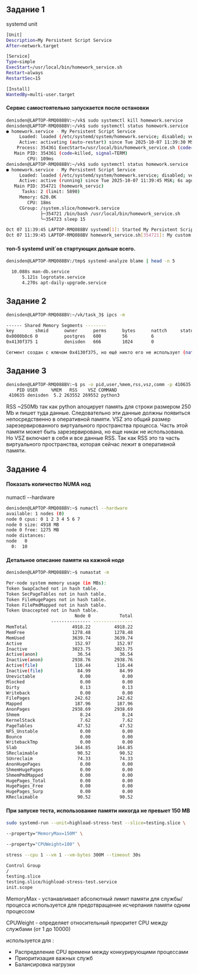 ## Задание 1
systemd unit 

```bash
[Unit]
Description=My Persistent Script Service
After=network.target

[Service]
Type=simple
ExecStart=/usr/local/bin/homework_service.sh
Restart=always
RestartSec=15

[Install]
WantedBy=multi-user.target                    
```

#### Сервис самостоятельно запускается после остановки

```bash
denisden@LAPTOP-RMQ088BV:~/vk$ sudo systemctl kill homework.service
denisden@LAPTOP-RMQ088BV:~/vk$ sudo systemctl status homework.service
● homework.service - My Persistent Script Service
     Loaded: loaded (/etc/systemd/system/homework.service; disabled; vendor preset: enabled)
     Active: activating (auto-restart) since Tue 2025-10-07 11:39:30 MSK; 3s ago
    Process: 354361 ExecStart=/usr/local/bin/homework_service.sh (code=killed, signal=TERM)
   Main PID: 354361 (code=killed, signal=TERM)
        CPU: 109ms
denisden@LAPTOP-RMQ088BV:~/vk$ sudo systemctl status homework.service
● homework.service - My Persistent Script Service
     Loaded: loaded (/etc/systemd/system/homework.service; disabled; vendor preset: enabled)
     Active: active (running) since Tue 2025-10-07 11:39:45 MSK; 6s ago
   Main PID: 354721 (homework_servic)
      Tasks: 2 (limit: 5890)
     Memory: 620.0K
        CPU: 18ms
     CGroup: /system.slice/homework.service
             ├─354721 /bin/bash /usr/local/bin/homework_service.sh
             └─354723 sleep 15

Oct 07 11:39:45 LAPTOP-RMQ088BV systemd[1]: Started My Persistent Script Service.
Oct 07 11:39:45 LAPTOP-RMQ088BV homework_service.sh[354721]: My custom service has started.
```
#### топ-5 systemd unit`ов стартующих дольше всего.

```bash
denisden@LAPTOP-RMQ088BV:/tmp$ systemd-analyze blame | head -n 5

  10.088s man-db.service
      5.121s logrotate.service
      4.270s apt-daily-upgrade.service
```


## Задание 2
```bash
denisden@LAPTOP-RMQ088BV:~/vk/task_3$ ipcs -m

------ Shared Memory Segments --------
key        shmid      owner      perms      bytes      nattch     status      
0x0000b0c6 0          postgres   600        56         6                       
0x4130f375 1          denisden   666        1024       0

Сегмент создан с ключом 0x4130f375, но ещё никто его не использует (nattch=0). Права разрешают писать и читать любому.
```

## Задание 3
```bash
denisden@LAPTOP-RMQ088BV:~$ ps -o pid,user,%mem,rss,vsz,comm -p 410635
    PID USER     %MEM   RSS    VSZ COMMAND
 410635 denisden  5.2 263552 269552 python3
```

RSS ~250Mb так как python алоцирует память для строки размером 250 Mb и пишет туда данные. Следовательно эти данные должны появиться непосредственно в оперативной памяти. VSZ это общий размер зарезервированного виртуального пространства процесса. Часть этой памяти может быть зарезервирована, но еще никак не использована. Но VSZ включает в себя и все данные RSS. Так как RSS это та часть виртуального пространства, которая сейчас лежит в оперативной памяти. 


## Задание 4
#### Показать количество NUMA нод

numactl --hardware

```bash
denisden@LAPTOP-RMQ088BV:~$ numactl --hardware
available: 1 nodes (0)
node 0 cpus: 0 1 2 3 4 5 6 7
node 0 size: 4918 MB
node 0 free: 1275 MB
node distances:
node   0
  0:  10
```

#### Детальное описание памяти на кажной ноде

```bash
denisden@LAPTOP-RMQ088BV:~$ numastat -m

Per-node system memory usage (in MBs):
Token SwapCached not in hash table.
Token SecPageTables not in hash table.
Token FileHugePages not in hash table.
Token FilePmdMapped not in hash table.
Token Unaccepted not in hash table.
                          Node 0           Total
                 --------------- ---------------
MemTotal                 4918.22         4918.22
MemFree                  1278.48         1278.48
MemUsed                  3639.74         3639.74
Active                    152.97          152.97
Inactive                 3023.75         3023.75
Active(anon)               36.54           36.54
Inactive(anon)           2938.76         2938.76
Active(file)              116.44          116.44
Inactive(file)             84.99           84.99
Unevictable                 0.00            0.00
Mlocked                     0.00            0.00
Dirty                       0.13            0.13
Writeback                   0.00            0.00
FilePages                 242.62          242.62
Mapped                    187.96          187.96
AnonPages                2938.69         2938.69
Shmem                       8.24            8.24
KernelStack                 7.62            7.62
PageTables                 47.52           47.52
NFS_Unstable                0.00            0.00
Bounce                      0.00            0.00
WritebackTmp                0.00            0.00
Slab                      164.85          164.85
SReclaimable               90.52           90.52
SUnreclaim                 74.33           74.33
AnonHugePages               0.00            0.00
ShmemHugePages              0.00            0.00
ShmemPmdMapped              0.00            0.00
HugePages_Total             0.00            0.00
HugePages_Free              0.00            0.00
HugePages_Surp              0.00            0.00
KReclaimable               90.52           90.52
```

#### При запуске теста, использование памяти никогда не превыет 150 MB

```bash
sudo systemd-run --unit=highload-stress-test --slice=testing.slice \

--property="MemoryMax=150M" \

--property="CPUWeight=100" \

stress --cpu 1 --vm 1 --vm-bytes 300M --timeout 30s
```
```bash
Control Group                                                                Tasks   %CPU   Memory  Input/s Output/s
/                                                                                -  168.9        -    63.7M    70.7M
testing.slice                                                                    3  150.1   149.9M        -        -
testing.slice/highload-stress-test.service                                       3  150.1   149.8M        -        -
init.scope                                                                       1    1.2    10.1M        -        -
```

MemoryMax - yстанавливает абсолютный лимит памяти для службы/процесса
используется для предотвращение исчерпания памяти одним процессом

CPUWeight - определяет относительный приоритет CPU между службами (от 1 до 10000)

используется для :

- Распределение CPU времени между конкурирующими процессами
- Приоритизация важных служб
- Балансировка нагрузки 
